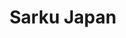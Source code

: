 ---
layout: place
title: "Sarku Japan"
permalink: /maryland/owings-mills/sarku-japan.html
stateAbbr: MD
stateName: Maryland
cityName: Owings Mills
seo:
  name: "Sarku Japan"
  type: Restaurant
  links: null
description: "Looking for sushi in Owings Mills, Maryland? Check out Sarku Japan for a delightful Japanese dining experience. Enjoy a variety of sushi and other dishes in ..."
place_id: ChIJN9o3IQwXyIkRky6EJu8-7zk
photos:
  - name: >-
      places/ChIJN9o3IQwXyIkRky6EJu8-7zk/photos/AeeoHcLDCJB42CG5N5GlNd8FMBQ9mHnLPx_d-kNm-WaMU4OGsAmnvZ6b5zLBaWsnaxS5sRLOfsfceU1VYzEZgraqPFzxqlQjLyClVs-yF0fBZyVA1g5CbUkQsVeFBEgTGioE56-XLGlsDB1_LYGU2jfMUw5ItV0D05BHo0325qE7VAthD7lEo2cQIkAiolqEEsIBoY--wkcMUVCd2_vmvFH7ikx25PegtU4HlVuJ9A7sRJ9HY9zqBVif4CLvbBE49u98t-vQx2O_1BtEYGMx0KJ_uDZRBeVhS2CzPWOFcTPnfFJOb6efcOPksKj8fkp0YPkJUh7iBlU8CEQoSZ6fm96GLAmnalfkytFsD11s6wsg2f8e1OUIgRU00AvZEXTH5x7ekot9JL44-ksRekWNH26LtsQYfcm1A4eV4YxmLIBzPIVKwGE
    widthPx: 3036
    heightPx: 4048
    authorAttributions:
      - displayName: Joshua Diamond
        uri: https://maps.google.com/maps/contrib/108004362205855896859
        photoUri: >-
          https://lh3.googleusercontent.com/a-/ALV-UjXKCqdD4afqy2tzBBRJxpnuvA3pEXBf6W5w2RCY-f-HgsRDOFml=s100-p-k-no-mo
    flagContentUri: >-
      https://www.google.com/local/imagery/report/?cb_client=maps_api_places.places_api&image_key=!1e10!2sCIHM0ogKEICAgID4mdqm_gE&hl=en-US
    googleMapsUri: >-
      https://www.google.com/maps/place//data=!3m4!1e2!3m2!1sCIHM0ogKEICAgID4mdqm_gE!2e10!4m2!3m1!1s0x89c8170c2137da37:0x39ef3eef26842e93
  - name: >-
      places/ChIJN9o3IQwXyIkRky6EJu8-7zk/photos/AeeoHcL2cNgrmWq8-KQOt5sarXbQp3OBu3GCG_BOZOLIhuJoog_6S9lHBEmuqeIfvtNbNa4djtaP_7OPbBSYE_nOLHkgVBsPyUps9sC4a7CJ42gsPK_dGadynWdDjMRq4ftChJCiBJpezypMTY_7k5ORrrneuCBlZPc9C3KUifROi9r0lmkWmGT2aiGXLPNfltN7c7Rm2EW4iF9U46JMyoTPKKWrgoGk1-q3p1cIfYkwt_grEcwPn2mzlTxlPvHtkgZzgJjPa8p8D4ZMvaBickCk83O1zJIgkkFufXAI_eXHwheVTLysvG0PO1jhWbB1GrZsd3UoXkh6edrVPrsSYIHcmfsu3QS3_11U52kx11cZo8Vx6RXI6gCwbnfyCWy0zvQq7mcHzpxtrEVs8t-H42305rWzX_XjTv7469NJgBsOc1yYBvFB
    widthPx: 2478
    heightPx: 1738
    authorAttributions:
      - displayName: M Jones
        uri: https://maps.google.com/maps/contrib/111108321656294142392
        photoUri: >-
          https://lh3.googleusercontent.com/a/ACg8ocKCM-sRYSKAL7FbyL8xrHQxtzbrUOTHDAskDHp79YgaBelQ-g=s100-p-k-no-mo
    flagContentUri: >-
      https://www.google.com/local/imagery/report/?cb_client=maps_api_places.places_api&image_key=!1e10!2sCIHM0ogKEICAgMDwuJzc0QE&hl=en-US
    googleMapsUri: >-
      https://www.google.com/maps/place//data=!3m4!1e2!3m2!1sCIHM0ogKEICAgMDwuJzc0QE!2e10!4m2!3m1!1s0x89c8170c2137da37:0x39ef3eef26842e93
  - name: >-
      places/ChIJN9o3IQwXyIkRky6EJu8-7zk/photos/AeeoHcJNQDdmw49QiJmah4ZCsiFD_qAmCrSajKRZjZOQw6zzXmhKScjCNf3POrJBl5I_FF4fLyZmQjNKVwEZNWZAay-eVKlIIMH0jRlGw2SrkcpCzn_q6sTl_aoSyzLW82XZP_597PPAmfgEVUyZGq7FAaZpdg5djLYLHWfQqjvg4dV5lJpllWF858EiFLthmqhh4io0eBDxmmfmp240NHoRnmCw-bhwmdMSPBDjZaghwOOHMMfdXHYgoKJkOEuW0APoHJx8KEdHcCUmwdZMmCGLiE-OtKk_RxXBrXkKHUHOYQei-0dlc_mu5BsswkintKwvUVHB-Cu9DPYtpPK1_6Z8rNbabRr1xaKnEaaT4fUd9GOJ0pFwqA0f_nuZxd3kVj6hz-9z9gxebJFZhJk8HN0YmCtdn-Wq4R5W75FZbwoMBNUV-A
    widthPx: 3072
    heightPx: 4080
    authorAttributions:
      - displayName: Varma
        uri: https://maps.google.com/maps/contrib/100274275776498777415
        photoUri: >-
          https://lh3.googleusercontent.com/a-/ALV-UjUJMsghPo2UIkiJZxI0sCef5_MsqxC3Pjs2Ic_KQLc-M4qd1-DT=s100-p-k-no-mo
    flagContentUri: >-
      https://www.google.com/local/imagery/report/?cb_client=maps_api_places.places_api&image_key=!1e10!2sCIHM0ogKEICAgIDHz8LtUQ&hl=en-US
    googleMapsUri: >-
      https://www.google.com/maps/place//data=!3m4!1e2!3m2!1sCIHM0ogKEICAgIDHz8LtUQ!2e10!4m2!3m1!1s0x89c8170c2137da37:0x39ef3eef26842e93
  - name: >-
      places/ChIJN9o3IQwXyIkRky6EJu8-7zk/photos/AeeoHcJILbKv8IBPmGvXtNjpuwLeV-IUe9rAOV1COsnjSt21FuE_smptjbbaKxhZJAxizKpFlgR9gvHR6dEUfKB7Uet8obASWUT-T7aQJxHFI7w2XqCiSeAzqqznxQ5Fa_XHaC2ZaJO5sBhWwuE5UGlxJtNTk9VnvPsi2tVrXZxxfBBkbLDk3KN_08S2SS2mkZaSmwWZjtoD3wM28LFte4dD2i0rIeP1eExZ879xMVRjzokH03H5YVQOWvVFYc49G_Z87W1MVoc78bMvu_fIhpGiRvtJcuO6PAK3NG1taDX_LHHVjbPYJx3-clH02tj-tgW3Z3BdGbq9FcSF9SSPI3Ab-djgtb24njDLqFHhfPGkNiVTL0N8epyx-ZKh4tMpsPk6FPN_Huxu9-A5Zx2kPtAuWtU0rNq1XyNh0hHNAYA
    widthPx: 4032
    heightPx: 3024
    authorAttributions:
      - displayName: Elbek Yusupov
        uri: https://maps.google.com/maps/contrib/103500765981228437064
        photoUri: >-
          https://lh3.googleusercontent.com/a-/ALV-UjUsDrbkIwhGmrHu5LuUu8nKhPpDyf6xnsTxr9d7yTW331FjJjzorw=s100-p-k-no-mo
    flagContentUri: >-
      https://www.google.com/local/imagery/report/?cb_client=maps_api_places.places_api&image_key=!1e10!2sCIHM0ogKEICAgICpp6x7&hl=en-US
    googleMapsUri: >-
      https://www.google.com/maps/place//data=!3m4!1e2!3m2!1sCIHM0ogKEICAgICpp6x7!2e10!4m2!3m1!1s0x89c8170c2137da37:0x39ef3eef26842e93
  - name: >-
      places/ChIJN9o3IQwXyIkRky6EJu8-7zk/photos/AeeoHcIkdjbzi-LKOoKcJJC26hklNV3j5T0D2Qb-AJFIGlqdvNIfy49_RccD86XpV9C7B988dyPWEWB7Zj9ddqTE-8-xAucw8o8H98zoJzovjurJyQNJ64jk5QBmHOexxDYrNm8DR-5qwDSlU-I-lZ0va0yzUp1W7_ya5eNuXRbMf5LngUmaxc83LrRoLVTr4CQWhZJf89K_B1YLn_uYlG8kycVR7n_lFCCGMXWTrehqAnWX6srpcAFtV5Iyf3ShM2Nn5N-f_0mG1r-0DtmPRjilgIxZG4oOvttlQSjaGByeY3vY3m0NgcPB5xYsx5wxuZpJPbtBQgn1j3bgKYIV6K50ebGLIL2Ghhd28M2NXWjXq6uUxdhcOtZpMnZbq-m25fT1xFnuCChtV2uQf_OHlOqgIdK0Nrd7cUBlruyFhwt9EeM
    widthPx: 1920
    heightPx: 1080
    authorAttributions:
      - displayName: James Worthy
        uri: https://maps.google.com/maps/contrib/101112693046886022964
        photoUri: >-
          https://lh3.googleusercontent.com/a-/ALV-UjWUJHKVtUmhIkf0N4b7OZOrgW3n_oQPxrWXU9ht5ryzEAwmAjYR=s100-p-k-no-mo
    flagContentUri: >-
      https://www.google.com/local/imagery/report/?cb_client=maps_api_places.places_api&image_key=!1e10!2sCIHM0ogKEICAgICEk5iRJg&hl=en-US
    googleMapsUri: >-
      https://www.google.com/maps/place//data=!3m4!1e2!3m2!1sCIHM0ogKEICAgICEk5iRJg!2e10!4m2!3m1!1s0x89c8170c2137da37:0x39ef3eef26842e93
  - name: >-
      places/ChIJN9o3IQwXyIkRky6EJu8-7zk/photos/AeeoHcLU3V6GQwBV7P0IcBX-wHgjeuVNqU93fh4QEzExa2oZAazythXEDLaO7lF_W3FCVuX8BRRKTTDbBphU18hLDHn6z8n-aguNmvDbf7Kad3LHvkpxy4sylX7l8swQG0wfPjzew-x7RF-ozYCJHZTHgVbgdq7sgklRw-IMgY3sp7NXZlAdqh7DHHYCrMIE9MqWsj-qzmWVj6daA7R8WVrin3kJZF2B-WV-qRsD0ZywExy8QPBZbIUT4QfW5D0bzZg55fMzTScXOw6SoEsvaoNgczVlJvOi67ALWegcmueXwOa2ABvglm55OUODOxJzwICGMNZlubdADqHeLX2QdP7YA9wzsm8tuo9Tu61GRuDnJWpnkwA0E7k86iF_DD01_ChNHwFINJ8qvCChiBHGUWh_meo8HuUFi4dkv2Csjvf_ccyzEQ
    widthPx: 4800
    heightPx: 2700
    authorAttributions:
      - displayName: Tripp Tornabene
        uri: https://maps.google.com/maps/contrib/111568671514737963207
        photoUri: >-
          https://lh3.googleusercontent.com/a/ACg8ocLrHMsfA0cHd466ZnJ0mxF3MmAyPoIuc7UgVWAzrgAGsWD7Fg=s100-p-k-no-mo
    flagContentUri: >-
      https://www.google.com/local/imagery/report/?cb_client=maps_api_places.places_api&image_key=!1e10!2sCIHM0ogKEICAgIDEo6zINA&hl=en-US
    googleMapsUri: >-
      https://www.google.com/maps/place//data=!3m4!1e2!3m2!1sCIHM0ogKEICAgIDEo6zINA!2e10!4m2!3m1!1s0x89c8170c2137da37:0x39ef3eef26842e93
  - name: >-
      places/ChIJN9o3IQwXyIkRky6EJu8-7zk/photos/AeeoHcKMLrI7dbHmTfEFYBzEDZGcXrnBnlQrGo5mh4uzQ5wPmcg0JB-KDe8DmBxLEZIgzAcFw1do0uveQ7bdEb6FrpK8c-X3GLQMljn7AJBiSPa0rdiU6zlz18qL5c-5maqAkr8SsTQxVujYSUvmgJ8_VgqLhLDMPz_hFaWosAT1BRQJKTtHRgqAwmJ9Fut_CSmxM09sKpkrL1OgyefHBguJMzXC2zc7ZCB7aDScJK0brbuszNwBXiYGjaUKRcvA_Lv3DtZEPkbPx9NmPOsmLsODGJEO8dgdzfvxClFu58P_oPlHV_kUwzJIzBzVeMJJ0-3FeDO1v1iPkWKLy7GuuUrZrTFQtBgvcbT-CwRaDLFY_D2cEUZoJwb1-Brj75RpigCau_05UBL2ONXKvF8Avd_Xa8LdiC2hZg5vbk-MLXM85kprT9yq
    widthPx: 3024
    heightPx: 4032
    authorAttributions:
      - displayName: Kevin Diaz
        uri: https://maps.google.com/maps/contrib/100476961326467268266
        photoUri: >-
          https://lh3.googleusercontent.com/a/ACg8ocKC0MXXKwVwcFHVCK7lYSKjdoOKVkQ8erk0Eqw_MI_CWa2KcQ=s100-p-k-no-mo
    flagContentUri: >-
      https://www.google.com/local/imagery/report/?cb_client=maps_api_places.places_api&image_key=!1e10!2sCIHM0ogKEICAgICE5OTz-gE&hl=en-US
    googleMapsUri: >-
      https://www.google.com/maps/place//data=!3m4!1e2!3m2!1sCIHM0ogKEICAgICE5OTz-gE!2e10!4m2!3m1!1s0x89c8170c2137da37:0x39ef3eef26842e93
  - name: >-
      places/ChIJN9o3IQwXyIkRky6EJu8-7zk/photos/AeeoHcKKn8xAEFefJeLUm3mmwBMXeXPTXuh0M3lKRiuXIOvhcck9aWoeQL2eM28QH4J0RuPU4GWTzo31n546Bw7dj4YsazQqRBSbnJb4ngLtHxk_L6rSiK6FLpZBY5HHnJbltcnE2gubwSiTDuaqu_PsKnf4gTjblcs1aqzD0OtK83nJwonHBqBmcRDTp2SCM0RfjV-bZjwLVKzDMT_mvk3_RQdU7FK-QmnbO_QdRHoYS8qfmQ9s7KcjScFlIqGE5mfTiqLgDev6Vt3tU_d8rRBa1qREpj2nbO06v0hikFnInigDRiGHEcZKdALCvDDlw_AXVycbrocSLzI7JwVbqJ8kdqqcS0Q8_zjvaJRnu5tW10orea799kDYFvuD93ae2uXaqXMTCMdEXjxonisHaOga6nADGtTvpyQPCP6GCUtI90MsysMd
    widthPx: 4032
    heightPx: 3024
    authorAttributions:
      - displayName: Elbek Yusupov
        uri: https://maps.google.com/maps/contrib/103500765981228437064
        photoUri: >-
          https://lh3.googleusercontent.com/a-/ALV-UjUsDrbkIwhGmrHu5LuUu8nKhPpDyf6xnsTxr9d7yTW331FjJjzorw=s100-p-k-no-mo
    flagContentUri: >-
      https://www.google.com/local/imagery/report/?cb_client=maps_api_places.places_api&image_key=!1e10!2sCIHM0ogKEICAgICpp6z7gAE&hl=en-US
    googleMapsUri: >-
      https://www.google.com/maps/place//data=!3m4!1e2!3m2!1sCIHM0ogKEICAgICpp6z7gAE!2e10!4m2!3m1!1s0x89c8170c2137da37:0x39ef3eef26842e93
  - name: >-
      places/ChIJN9o3IQwXyIkRky6EJu8-7zk/photos/AeeoHcJ-JG-vodxPunv25bfV9ITq1m8FrZgf3nF4rP2C9xpiwFhET23pgxlnN-8V8gAz0ktVt7m0JPbAi3AWFjhCQSSgTfuuE3kWevmt6aUU2iT7E67ADsfpmS2yWgpL0lRytQWFolhtr1Vy7bIkE3zHRqfaL7jETWcBFHGTnZC7AVYXXpJffh-3fIt0hVa4WRRdck1O8RzRGdBX2_KYnn3ItWYrzOPaRKh70qhIfYM0j8cQkLYqRZRs3shCQVpqpyzHZZwK27nKu3cpxe8fZV30ns5qpGV0CfLPYnrqoh1pnSxMPcl7czwTDK1DqsCr4fXqNF5zhFjfg1t0ZO0QVZ0xVPe0Vc80qHsk_M3-CPbZQgaF56kOGyL8rdUlvckTGU3dDgYFynwl6D0fzYcyRcYXTZ7qrtDtU-o6QcQANmU3hKg
    widthPx: 1080
    heightPx: 1920
    authorAttributions:
      - displayName: Jose Carlos Cordoba
        uri: https://maps.google.com/maps/contrib/111549764321697999220
        photoUri: >-
          https://lh3.googleusercontent.com/a-/ALV-UjW1xZga05I0Crl6TMh3mqiUeRIT775ZH1k0u_s2XqQ5ZXvjX8gEkg=s100-p-k-no-mo
    flagContentUri: >-
      https://www.google.com/local/imagery/report/?cb_client=maps_api_places.places_api&image_key=!1e10!2sCIHM0ogKEICAgICErbPAcQ&hl=en-US
    googleMapsUri: >-
      https://www.google.com/maps/place//data=!3m4!1e2!3m2!1sCIHM0ogKEICAgICErbPAcQ!2e10!4m2!3m1!1s0x89c8170c2137da37:0x39ef3eef26842e93
  - name: >-
      places/ChIJN9o3IQwXyIkRky6EJu8-7zk/photos/AeeoHcIzkBW4aGXnu8-MhzdbBjCzmAATWII_qzyGT_jPDbnVBToPdIkS66qo9fKyILGFPELglztfKtPGhBb_0Yv65Qiu25lJLFclIEzHatr3pseMfoVydjR1hYzjnLfW1e0jfr2wDDYHP8o8XabX528-T5oYuKUT1-2HbH5lz3s3SbTF58gqhEnmH8Q9Fj1y2KaRITZPYXdXseeqXUOYZXXnbEQaz2nMcT5XXZymVDSJkmyQA1M86AZSJ-tpjRK-DrUpzJbi5FA3PseelfPdrZKLi6r9VgYptitIZp1kQQl6gPrAHs5WpTWJoGJ0y-A14GSxkDqRX_zs1KGILK7Eh_gsvV5e_C9mMJiZwNEzFDgntTwTKuTm3q_AVPO8fGmTp_AO0q35tkiiSVo7lOyrrT4Ns6S8hDIHOCYaoPSA9CTZMGFf8SE0
    widthPx: 3024
    heightPx: 4032
    authorAttributions:
      - displayName: MB Umucspring2016
        uri: https://maps.google.com/maps/contrib/101197100999107210826
        photoUri: >-
          https://lh3.googleusercontent.com/a/ACg8ocID8-r-9SNZXLeqetc3yUnGjww3pZh7xAJ3OSVRB4rzzcb0XA=s100-p-k-no-mo
    flagContentUri: >-
      https://www.google.com/local/imagery/report/?cb_client=maps_api_places.places_api&image_key=!1e10!2sCIHM0ogKEICAgICGwtyf2gE&hl=en-US
    googleMapsUri: >-
      https://www.google.com/maps/place//data=!3m4!1e2!3m2!1sCIHM0ogKEICAgICGwtyf2gE!2e10!4m2!3m1!1s0x89c8170c2137da37:0x39ef3eef26842e93
address: 'Foundry Row, 10132 Reisterstown Rd #10, Owings Mills, MD 21117, USA'
street: 'Foundry Row, 10132 Reisterstown Rd #10'
city: Owings Mills
state: MD
zip: '21117'
country: USA
neighborhood: null
latitude: '39.413163'
longitude: '-76.772350'
accessibility_options:
  wheelchairAccessibleParking: true
  wheelchairAccessibleEntrance: true
  wheelchairAccessibleRestroom: true
  wheelchairAccessibleSeating: true
business_status: OPERATIONAL
name: Sarku Japan
google_maps_links:
  directionsUri: >-
    https://www.google.com/maps/dir//''/data=!4m7!4m6!1m1!4e2!1m2!1m1!1s0x89c8170c2137da37:0x39ef3eef26842e93!3e0
  placeUri: https://maps.google.com/?cid=4174624576460041875
  writeAReviewUri: >-
    https://www.google.com/maps/place//data=!4m3!3m2!1s0x89c8170c2137da37:0x39ef3eef26842e93!12e1
  reviewsUri: >-
    https://www.google.com/maps/place//data=!4m4!3m3!1s0x89c8170c2137da37:0x39ef3eef26842e93!9m1!1b1
  photosUri: >-
    https://www.google.com/maps/place//data=!4m3!3m2!1s0x89c8170c2137da37:0x39ef3eef26842e93!10e5
primary_type: Japanese Restaurant
opening_hours:
  regular: null
  current: null
secondary_opening_hours:
  regular:
    weekdayDescriptions: null
    type: null
  current:
    weekdayDescriptions: null
    type: null
phone: null
price_level: null
price_range: null
rating: null
rating_count: 0
website: null
reviews: null
parking_options: null
payment_options: null
allow_dogs: null
curbside_pickup: null
delivery: null
dine_in: null
good_for_children: null
good_for_groups: null
good_for_sports: null
live_music: null
menu_for_children: null
outdoor_seating: null
reservable: null
restroom: null
serves_beer: null
serves_breakfast: null
serves_brunch: null
serves_cocktails: null
serves_coffee: null
serves_dinner: null
serves_dessert: null
serves_lunch: null
serves_vegetarian_food: null
serves_wine: null
takeout: null
summary: null

---